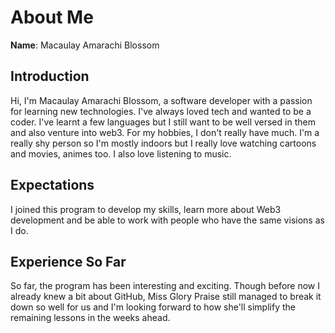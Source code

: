 # About Me

**Name**: Macaulay Amarachi Blossom

## Introduction
Hi, I'm Macaulay Amarachi Blossom, a software developer with a passion for learning new technologies. I've always loved tech and wanted to be a coder. I've learnt a few languages but I still want to be well versed in them and also venture into web3. For my hobbies, I don't really have much. I'm a really shy person so I'm mostly indoors but I really love watching cartoons and movies, animes too. I also love listening to music.

## Expectations
I joined this program to develop my skills, learn more about Web3 development and be able to work with people who have the same visions as I do.

## Experience So Far
So far, the program has been interesting and exciting. Though before now I already knew a bit about GitHub, Miss Glory Praise still managed to break it down so well for us and I'm looking forward to how she'll simplify the remaining lessons in the weeks ahead.